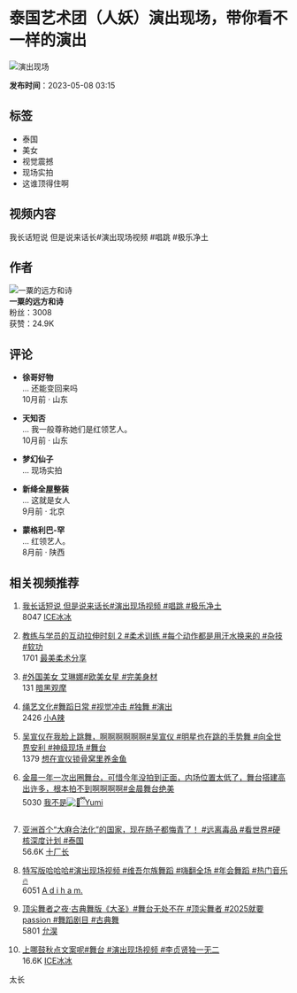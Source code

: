 # 泰国艺术团（人妖）演出现场，带你看不一样的演出

![演出现场](https://p11-sign.douyinpic.com/tos-cn-i-p14lwwcsbr/9ae1d0fc827543adaa0386ffecb6accf~tplv-p14lwwcsbr-x2-q75-r:248:332:q75.image?lk3s=7b078dd2&x-expires=1740704400&x-signature=atW46hKVQAF6YGXVjvat6LgHlPM%3D&from=2064092626&se=false&sc=thumb&biz_tag=aweme_comment&l=202502280330166B76B9C9C9DC61381AE7)

**发布时间**：2023-05-08 03:15

## 标签
- 泰国
- 美女
- 视觉震撼
- 现场实拍
- 这谁顶得住啊

## 视频内容
我长话短说 但是说来话长#演出现场视频 #唱跳 #极乐净土

## 作者
![一粟的远方和诗](https://p3-pc.douyinpic.com/aweme/100x100/aweme-avatar/tos-cn-i-0813c001_ogAIBAz3CgPPY0MihAWa8JIdBAIZwiV1vACAE.jpeg?from=327834062)  
**一粟的远方和诗**  
粉丝：3008  
获赞：24.9K  

## 评论
- **徐哥好物**  
  ... 还能变回来吗  
  10月前 · 山东
  
- **天知否**  
  ... 我一般尊称她们是红领艺人。  
  10月前 · 山东
  
- **梦幻仙子**  
  ... 现场实拍  

- **新绛全屋整装**  
  ... 这就是女人  
  9月前 · 北京

- **蒙格利巴-罕**  
  ... 红领艺人。  
  8月前 · 陕西

## 相关视频推荐
1. [我长话短说 但是说来话长#演出现场视频 #唱跳 #极乐净土](//www.douyin.com/video/7450943698344447268)  
   8047  [ICE冰冰](//www.douyin.com/user/MS4wLjABAAAA57SbP2VJJFGsek12_dbBsovah7C-a9zMN8ZAvx2-UXw?author_id=2660442623189227&enter_from=video_detail&enter_method=video_cover_title&from_tab_name=main&group_id=7230645051808861474&log_pb=%7B%22impr_id%22%3A%222025022803301536FF8809CFBE59379EEF%22%7D&relation=0)  

2. [教练与学员的互动拉伸时刻 2 #柔术训练 #每个动作都是用汗水换来的 #杂技 #软功](//www.douyin.com/video/7443147784364002598)  
   1701  [最美柔术分享](//www.douyin.com/user/MS4wLjABAAAAn1dyEE9BD7I7RfDd7EO7wIW5TGVpjx8LjnoZcKu-rrR14Zo3xOpcpqHUkb3eWNd3?author_id=2660442623189227&enter_from=video_detail&enter_method=video_cover_title&from_tab_name=main&group_id=7230645051808861474&log_pb=%7B%22impr_id%22%3A%222025022803301536FF8809CFBE59379EEF%22%7D&relation=0)  

3. [#外国美女 艾琳娜#欧美女星 #完美身材](//www.douyin.com/video/7475300976010825019)  
   131  [暗黑观摩](//www.douyin.com/user/MS4wLjABAAAAETo89dYlSBkgLmztujZPi_sbw5ieAMw_I8L_i-IfNUUJWM1PIVxWVaeOzHvXVd3r?author_id=2660442623189227&enter_from=video_detail&enter_method=video_cover_title&from_tab_name=main&group_id=7230645051808861474&log_pb=%7B%22impr_id%22%3A%222025022803301536FF8809CFBE59379EEF%22%7D&relation=0) 

4. [绳艺文化#舞蹈日常 #视觉冲击 #独舞 #演出](//www.douyin.com/video/7446029964534648103)  
   2426  [小A辣](//www.douyin.com/user/MS4wLjABAAAAYc7hNDKu6OdnkTfiqU3W0JqYbMX2Y-7Gy1I0PHYWZ8KCaGPnIA33eaFieex3-4nG?author_id=2660442623189227&enter_from=video_detail&enter_method=video_cover_title&from_tab_name=main&group_id=7230645051808861474&log_pb=%7B%22impr_id%22%3A%222025022803301536FF8809CFBE59379EEF%22%7D&relation=0) 

5. [吴宣仪在我脸上跳舞，啊啊啊啊啊啊#吴宣仪 #明星也在跳的手势舞 #向全世界安利 #神级现场 #舞台](//www.douyin.com/video/7458665525988707641)  
   1379  [想在宣仪锁骨窝里养金鱼](//www.douyin.com/user/MS4wLjABAAAAWjV7zYETcgNJ1AW83WZe_SZmenOIStx9iyL_YwHLjx2vxT9b-x38P3lyq-SsMyCm?author_id=2660442623189227&enter_from=video_detail&enter_method=video_cover_title&from_tab_name=main&group_id=7230645051808861474&log_pb=%7B%22impr_id%22%3A%222025022803301536FF8809CFBE59379EEF%22%7D&relation=0)

6. [金晨一年一次出圈舞台，可惜今年没拍到正面，内场位置太低了，舞台搭建高出许多，根本拍不到啊啊啊啊#金晨舞台绝美](//www.douyin.com/video/7453517765207461156)  
   5030 [我不是![🧡](//p3-pc-weboff.byteimg.com/tos-cn-i-9r5gewecjs/twemoji/72x72/1f9e1.png)ྀིYumi](//www.douyin.com/user/MS4wLjABAAAAo5Y5Lr0cOvGnNSAeBAmq8a2oIZwJDi-lWGy-gBWj2q0?author_id=2660442623189227&enter_from=video_detail&enter_method=video_cover_title&from_tab_name=main&group_id=7230645051808861474&log_pb=%7B%22impr_id%22%3A%222025022803301536FF8809CFBE59379EEF%22%7D&relation=0)

7. [亚洲首个“大麻合法化”的国家，现在肠子都悔青了！ #远离毒品 #看世界#硬核深度计划 #泰国](//www.douyin.com/video/7459793874064510227)  
   56.6K  [十厂长](//www.douyin.com/user/MS4wLjABAAAAgCt9w_OPYYHFG4rkvubIfeTJDo3ZemSctVF6n-OVZBy8p2rFea78nARk0kgb_g4Q?author_id=2660442623189227&enter_from=video_detail&enter_method=video_cover_title&from_tab_name=main&group_id=7230645051808861474&log_pb=%7B%22impr_id%22%3A%222025022803301536FF8809CFBE59379EEF%22%7D&relation=0)

8. [特写版哈哈哈#演出现场视频 #维吾尔族舞蹈 #嗨翻全场 #年会舞蹈 #热门音乐🔥](//www.douyin.com/video/7448313100450778368)  
   6051 [A d i h a m.](//www.douyin.com/user/MS4wLjABAAAA6RPQQVcktuGaY0L7ang2lpYyhDJWzN4ihuE0tOa7PyE?author_id=2660442623189227&enter_from=video_detail&enter_method=video_cover_title&from_tab_name=main&group_id=7230645051808861474&log_pb=%7B%22impr_id%22%3A%222025022803301536FF8809CFBE59379EEF%22%7D&relation=0)

9. [顶尖舞者之夜·古典舞版《大圣》#舞台无处不在 #顶尖舞者 #2025就要passion #舞蹈剧目 #古典舞](//www.douyin.com/video/7456665654624587017)  
   5801 [允淏](//www.douyin.com/user/MS4wLjABAAAAZ_VTgpwkiMS01g5ACm43QGk3k8lTw3bbibdqJ3yDP2c?author_id=2660442623189227&enter_from=video_detail&enter_method=video_cover_title&from_tab_name=main&group_id=7230645051808861474&log_pb=%7B%22impr_id%22%3A%222025022803301536FF8809CFBE59379EEF%22%7D&relation=0)

10. [上哪鼓秋点文案呢#舞台 #演出现场视频 #李贞贤独一无二](//www.douyin.com/video/7449842713727372580)  
    16.6K [ICE冰冰](//www.douyin.com/user/MS4wLjABAAAA57SbP2VJJFGsek12_dbBsovah7C-a9zMN8ZAvx2-UXw?author_id=2660442623189227&enter_from=video_detail&enter_method=video_cover_title&from_tab_name=main&group_id=7230645051808861474&log_pb=%7B%22impr_id%22%3A%222025022803301536FF8809CFBE59379EEF%22%7D&relation=0)

太长